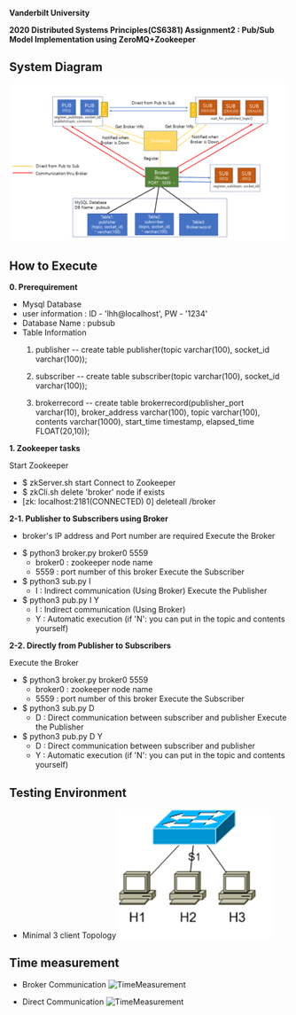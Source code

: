 **Vanderbilt University**

**2020 Distributed Systems Principles(CS6381) Assignment2 : Pub/Sub Model Implementation using ZeroMQ+Zookeeper**

## System Diagram
![SystemDiagram](SystemDiagramV3.png)

## How to Execute
**0. Prerequirement**
 - Mysql Database
  - user information : ID - 'lhh@localhost', PW - '1234'
  - Database Name : pubsub
  - Table Information
     1. publisher
        -- create table publisher(topic varchar(100), socket_id varchar(100));
        
     2. subscriber
        -- create table subscriber(topic varchar(100), socket_id varchar(100));
  
     3. brokerrecord
        -- create table brokerrecord(publisher_port varchar(10), broker_address varchar(100), topic varchar(100), contents varchar(1000), start_time timestamp, elapsed_time FLOAT(20,10));


**1. Zookeeper tasks**
 
 Start Zookeeper
 - $ zkServer.sh start
 Connect to Zookeeper
 - $ zkCli.sh
 delete 'broker' node if exists
 - [zk: localhost:2181(CONNECTED) 0] deleteall /broker
 
 
**2-1. Publisher to Subscribers using Broker**

* broker's IP address and Port number are required
 Execute the Broker
 - $ python3 broker.py broker0 5559
     - broker0 : zookeeper node name
     - 5559 : port number of this broker
 Execute the Subscriber
 - $ python3 sub.py I
     - I : Indirect communication (Using Broker)
 Execute the Publisher
 - $ python3 pub.py I Y
     - I : Indirect communication (Using Broker)
     - Y : Automatic execution (if 'N': you can put in the topic and contents yourself)


**2-2. Directly from Publisher to Subscribers**

 Execute the Broker
 - $ python3 broker.py broker0 5559
     - broker0 : zookeeper node name
     - 5559 : port number of this broker
 Execute the Subscriber
 - $ python3 sub.py D
     - D : Direct communication between subscriber and publisher
 Execute the Publisher
 - $ python3 pub.py D Y
     - D : Direct communication between subscriber and publisher
     - Y : Automatic execution (if 'N': you can put in the topic and contents yourself)
 
 
 ## Testing Environment
 
  - Minimal 3 client Topology
  ![Topology](Topology.png)
  
 ## Time measurement
 * Broker Communication
![TimeMeasurement](Time_measurement1_new.png)

 * Direct Communication
![TimeMeasurement](Time_measurement2_new.png)
